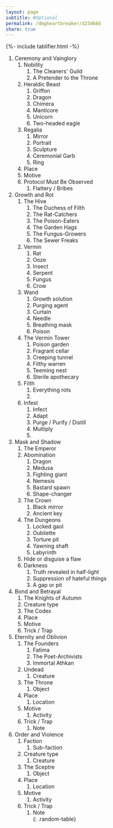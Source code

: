 ```yaml
---
layout: page
subtitle: #Optional
permalink: /dmgheartbreaker/d23d666 
share: true
---
```

{%- include tablifier.html -%}

1. Ceremony and Vainglory
	1. Nobility
		1. The Cleaners' Guild
		2. A Pretender to the Throne
	2. Heraldic Beast
		1. Griffon
		2. Dragon
		3. Chimera
		4. Manticore
		5. Unicorn
		6. Two-headed eagle
	3. Regalia
		1. Mirror
		2. Portrait
		3. Sculpture
		4. Ceremonial Garb
		5. Ring
	4. Place
	5. Motive
	6. Protocol Must Be Observed
		1. Flattery / Bribes
2. Growth and Rot
	1. The Hive
		1. The Duchess of Filth
		2. The Rat-Catchers
		3. The Poison-Eaters
		4. The Garden Hags
		5. The Fungus-Growers
		6. The Sewer Freaks
	2. Vermin
		1. Rat
		2. Ooze
		3. Insect
		4. Serpent
		5. Fungus
		6. Crow
	3. Wand
		1. Growth solution
		2. Purging agent
		3. Curtain
		4. Needle
		5. Breathing mask
		6. Poison
	4. The Vermin Tower
		1. Poison garden
		2. Fragrant cellar
		3. Creeping tunnel
		4. Filthy warren
		5. Teeming nest
		6. Sterile apothecary
	5. Filth
		1. Everything rots
		2. 
	6. Infest
		1. Infect
		2. Adapt
		3. Purge / Purify / Distill
		4. Multiply
		5. 
3. Mask and Shadow
	1. The Emperor
	2. Abomination
		1. Dragon
		2. Medusa
		3. Fighting giant
		4. Nemesis
		5. Bastard spawn
		6. Shape-changer
	3. The Crown
		1. Black mirror
		2. Ancient key
	4. The Dungeons
		1. Locked gaol
		2. Oubliette
		3. Torture pit
		4. Yawning shaft
		5. Labyrinth
	5. Hide or disguise a flaw
	6. Darkness
		1. Truth revealed in half-light
		2. Suppression of hateful things
		3. A gap or pit
4. Bond and Betrayal
	1. The Knights of Autumn
	2. Creature type
	3. The Codex
	4. Place
	5. Motive
	6. Trick / Trap
5. Eternity and Oblivion
	1. The Founders
		1. Fatima
		2. The Poet-Archivists
		3. Immortal Athkan
	2. Undead
		1. Creature
	3. The Throne
		1. Object
	4. Place
		1. Location
	5. Motive
		1. Activity
	6. Trick / Trap
		1. Note
6. Order and Violence
	1. Faction
		1. Sub-faction
	2. Creature type
		1. Creature
	3. The Sceptre
		1. Object
	4. Place
		1. Location
	5. Motive
		1. Activity
	6. Trick / Trap
		1. Note  
{: .random-table}